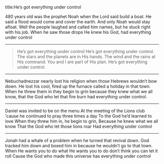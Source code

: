 title:He’s got everything under control

480 years old was the prophet Noah when the Lord said build a boat.
He said a flood would come and cover the earth. And only Noah would stay afloat.
Well the people laughed and called him names, but he stuck right with his job.
When he saw those drops He knew his God, had everything under control

---
>He’s got everything under control
He’s got everything under control.
The stars and the planets are in His hands.
The wind and the rains at His command.
You and I are part of His plan.
He’s got everything under control.

---

Nebuchadnezzar nearly lost his religion when those Hebrews wouldn’t bow down.
He lost his cool, fired up the furnace
called a holiday in that town.
When he threw them in they begin to grin
because they knew what we all know, that the God who let that fire burn
had everything under control.

---
Daniel was invited to be on the menu
At the meeting of the Lions club
'cause he continued to pray three times a day To the God he’d learned to love
When they threw him in, he begin to grin, Because he knew what we all know
That the God who let those lions roar Had everything under control


---
Jonah had a whale of a problem when he turned that revival down.
God tracked him down and boxed him in because he wouldn’t go to that town.
When He wants you to do what He wants you to do don’t think you can let it roll
Cause the God who made this universe has everything under control
